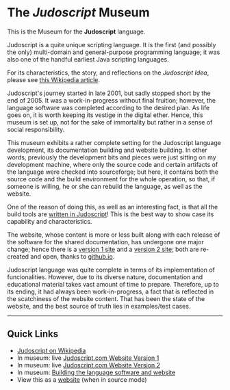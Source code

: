 # The _Judoscript_ Museum
This is the Museum for the **Judoscript** language.

Judoscript is a quite unique scripting language. It is the first (and possibly the only) multi-domain and general-purpose programming language; it was also one of the handful earliest Java scripting languages.

For its characteristics, the story, and reflections on the <i>Judoscript Idea</i>, please see [this Wikipedia article](https://en.wikipedia.org/wiki/Judoscript).

Judoscript's journey started in late 2001, but sadly stopped short by the end of 2005. It was a work-in-progress without final fruition; however, the language software was completed according to the desired plan. As life goes on, it is worth keeping its vestige in the digital ether. Hence, this museum is set up, not for the sake of immortality but rather in a sense of social responsibility.

This museum exhibits a rather complete setting for the Judoscript language development, its documentation building and website building. In other words, previously the development bits and pieces were just sitting on my development machine, where only the source code and certain artifacts of the language were checked into sourceforge; but here, it contains both the source code and the build environment for the whole operation, so that, if someone is willing, he or she can rebuild the language, as well as the website.

One of the reason of doing this, as well as an interesting fact, is that all the build tools are [written in Judoscript](https://metaprgmr.github.io/Judoscript/website/)! This is the best way to show case its capability and characteristics.

The website, whose content is more or less built along with each release of the software for the shared documentation, has undergone one major change; hence there is a [version 1 site](https://metaprgmr.github.io/Judoscript/website/judoscript.com-v1/) and a [version 2 site](https://metaprgmr.github.io/Judoscript/website/judoscript.com-v2/); both are re-created and open, thanks to <u>github.io</u>.

Judoscript language was quite complete in terms of its implementation of funcionalities. However, due to its diverse nature, documentation and educational material takes vast amount of time to prepare. Therefore, up to its ending, it had always been work-in-progress, a fact that is reflected in the scatchiness of the website content. That has been the state of the website, and the best source of truth lies in examples/test cases.


-----------
## Quick Links
* [Judoscript on Wikipedia](https://en.wikipedia.org/wiki/Judoscript)
* In museum: live [Judoscript.com Website Version 1](https://metaprgmr.github.io/Judoscript/website/judoscript.com-v1/)
* In museum: live [Judoscript.com Website Version 2](https://metaprgmr.github.io/Judoscript/website/judoscript.com-v2/)
* In museum: [Building the language software and website](https://metaprgmr.github.io/Judoscript/website/)
* View this as a [website](https://metaprgmr.github.io/Judoscript/) (when in source mode)

